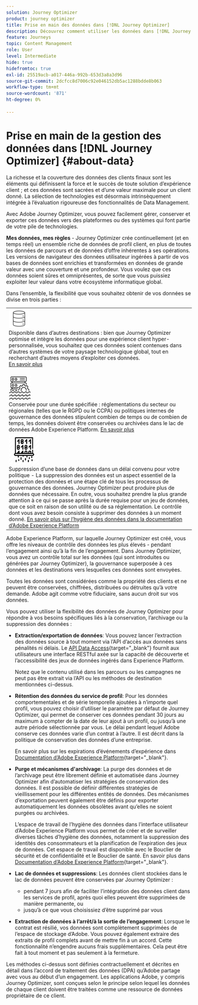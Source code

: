 ```yaml
---
solution: Journey Optimizer
product: journey optimizer
title: Prise en main des données dans [!DNL Journey Optimizer]
description: Découvrez comment utiliser les données dans [!DNL Journey Optimizer]
feature: Journeys
topic: Content Management
role: User
level: Intermediate
hide: true
hidefromtoc: true
exl-id: 25519acb-a017-446a-992b-653d3a8a3d96
source-git-commit: 2dcfcc8d7006c92e046152db5ac1288bdde8b063
workflow-type: tm+mt
source-wordcount: '871'
ht-degree: 0%

---
```


# Prise en main de la gestion des données dans [!DNL Journey Optimizer] {#about-data}

La richesse et la couverture des données des clients finaux sont les éléments qui définissent la force et le succès de toute solution d’expérience client ; et ces données sont sacrées et d’une valeur maximale pour un client donné. La sélection de technologies est désormais intrinsèquement intégrée à l’évaluation rigoureuse des fonctionnalités de Data Management.

Avec Adobe Journey Optimizer, vous pouvez facilement gérer, conserver et exporter ces données vers des plateformes ou des systèmes qui font partie de votre pile de technologies.

**Mes données, mes règles** - Journey Optimizer crée continuellement (et en temps réel) un ensemble riche de données de profil client, en plus de toutes les données de parcours et de données d’offre inhérentes à ses opérations. Les versions de navigateur des données utilisateur ingérées à partir de vos bases de données sont enrichies et transformées en données de grande valeur avec une couverture et une profondeur. Vous voulez que ces données soient sûres et omniprésentes, de sorte que vous puissiez exploiter leur valeur dans votre écosystème informatique global.

Dans l’ensemble, la flexibilité que vous souhaitez obtenir de vos données se divise en trois parties :


<table style="table-layout:fixed">
<tr style="border: 0;">
  <td>
    <div><img alt="destinations" src="assets/do-not-localize/dest.png" /> 
    <br>Disponible dans d’autres destinations : bien que Journey Optimizer optimise et intègre les données pour une expérience client hyper-personnalisée, vous souhaitez que ces données soient contenues dans d’autres systèmes de votre paysage technologique global, tout en recherchant d’autres moyens d’exploiter ces données.
    <div>
     <a href="../start/ajo-integrations.md">En savoir plus</a></div>
    </div>
    <br>
  </td>
</tr>
  <td>
    <div><img alt="rétention" src="assets/do-not-localize/retention.png" />  
    <br>Conservée pour une durée spécifiée : réglementations du secteur ou régionales (telles que le RGPD ou le CCPA) ou politiques internes de gouvernance des données stipulent combien de temps ou de combien de temps, les données doivent être conservées ou archivées dans le lac de données Adobe Experience Platform. <a href="../privacy/get-started-privacy.md">En savoir plus</a></div>
  </td>
</tr>
<tr style="border: 0;">
  <td>
    <div><img alt="policy" src="assets/do-not-localize/policy.png" /> 
    <br>Suppression d’une base de données dans un délai convenu pour votre politique - La suppression des données est un aspect essentiel de la protection des données et une étape clé de tous les processus de gouvernance des données. Journey Optimizer peut produire plus de données que nécessaire. En outre, vous souhaitez prendre la plus grande attention à ce qui se passe après la durée requise pour un jeu de données, que ce soit en raison de son utilité ou de sa réglementation. Le contrôle dont vous avez besoin consiste à supprimer des données à un moment donné. <a href="https://experienceleague.adobe.com/docs/experience-platform/hygiene/ui/overview.html">En savoir plus sur l’hygiène des données dans la documentation d’Adobe Experience Platform</a></div>
  </td>
</tr>
</table>

Adobe Experience Platform, sur laquelle Journey Optimizer est créé, vous offre les niveaux de contrôle des données les plus élevés - pendant l’engagement ainsi qu’à la fin de l’engagement. Dans Journey Optimizer, vous avez un contrôle total sur les données (qui sont introduites ou générées par Journey Optimizer), la gouvernance superposée à ces données et les destinations vers lesquelles ces données sont envoyées.

Toutes les données sont considérées comme la propriété des clients et ne peuvent être conservées, chiffrées, distribuées ou détruites qu’à votre demande. Adobe agit comme votre fiduciaire, sans aucun droit sur vos données.

Vous pouvez utiliser la flexibilité des données de Journey Optimizer pour répondre à vos besoins spécifiques liés à la conservation, l’archivage ou la suppression des données :

* **Extraction/exportation de données**: Vous pouvez lancer l’extraction des données source à tout moment via l’API d’accès aux données sans pénalités ni délais. Le [API Data Access](https://experienceleague.adobe.com/docs/experience-platform/data-access/api.html){target=&quot;_blank&quot;} fournit aux utilisateurs une interface RESTful axée sur la capacité de découverte et l’accessibilité des jeux de données ingérés dans Experience Platform. <!--In the future (on roadmap), you can use file-based destinations to export and migrate log data from Adobe Journey Optimizer. -->

   Notez que le contenu utilisé dans les parcours ou les campagnes ne peut pas être extrait via l’API ou les méthodes de destination mentionnées ci-dessus.

* **Rétention des données du service de profil**: Pour les données comportementales et de série temporelle ajoutées à n’importe quel profil, vous pouvez choisir d’utiliser le paramètre par défaut de Journey Optimizer, qui permet de conserver ces données pendant 30 jours au maximum à compter de la date de leur ajout à un profil, ou jusqu’à une autre période sélectionnée par vous. Le délai pendant lequel Adobe conserve ces données varie d’un contrat à l’autre. Il est décrit dans la politique de conservation des données d’une entreprise.

   En savoir plus sur les expirations d’événements d’expérience dans [Documentation d’Adobe Experience Platform](https://experienceleague.adobe.com/docs/experience-platform/profile/event-expirations.html){target=&quot;_blank&quot;}.

* **Purge et mécanismes d&#39;archivage**: La purge des données et de l’archivage peut être librement définie et automatisée dans Journey Optimizer afin d’automatiser les stratégies de conservation des données. Il est possible de définir différentes stratégies de vieillissement pour les différentes entités de données. Des mécanismes d’exportation peuvent également être définis pour exporter automatiquement les données obsolètes avant qu’elles ne soient purgées ou archivées.

   L’espace de travail de l’hygiène des données dans l’interface utilisateur d’Adobe Experience Platform vous permet de créer et de surveiller diverses tâches d’hygiène des données, notamment la suppression des identités des consommateurs et la planification de l’expiration des jeux de données. Cet espace de travail est disponible avec le Bouclier de sécurité et de confidentialité et le Bouclier de santé. En savoir plus dans [Documentation d’Adobe Experience Platform](https://experienceleague.adobe.com/docs/experience-platform/hygiene/ui/overview.html){target=&quot;_blank&quot;}.

* **Lac de données et suppressions**: Les données client stockées dans le lac de données peuvent être conservées par Journey Optimizer :

   * pendant 7 jours afin de faciliter l’intégration des données client dans les services de profil, après quoi elles peuvent être supprimées de manière permanente, ou
   * jusqu’à ce que vous choisissiez d’être supprimé par vous


* **Extraction de données à l’arrêt/à la sortie de l’engagement**: Lorsque le contrat est résilié, vos données sont complètement supprimées de l’espace de stockage d’Adobe. Vous pouvez également extraire des extraits de profil complets avant de mettre fin à un accord. Cette fonctionnalité n’engendre aucuns frais supplémentaires. Cela peut être fait à tout moment et pas seulement à la fermeture.

Les méthodes ci-dessus sont définies contractuellement et décrites en détail dans l’accord de traitement des données (DPA) qu’Adobe partage avec vous au début d’un engagement. Les applications Adobe, y compris Journey Optimizer, sont conçues selon le principe selon lequel les données de chaque client doivent être traitées comme une ressource de données propriétaire de ce client.
